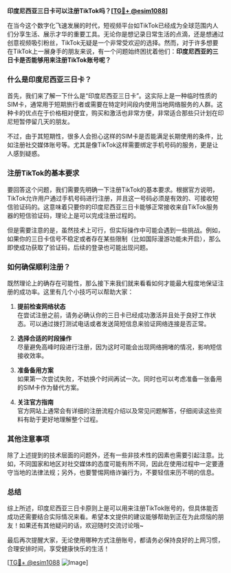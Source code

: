 **印度尼西亚三日卡可以注册TikTok吗？[[TG💪+ @esim1088](https://t.me/s/esim1088)]**

在当今这个数字化飞速发展的时代，短视频平台如TikTok已经成为全球范围内人们分享生活、展示才华的重要工具。无论你是想记录日常生活的点滴，还是想通过创意视频吸引粉丝，TikTok无疑是一个非常受欢迎的选择。然而，对于许多想要在TikTok上一展身手的朋友来说，有一个问题始终困扰着他们：**印度尼西亚的三日卡是否能够用来注册TikTok账号呢？**

### **什么是印度尼西亚三日卡？**

首先，我们来了解一下什么是“印度尼西亚三日卡”。这实际上是一种临时性质的SIM卡，通常用于短期旅行者或需要在特定时间段内使用当地网络服务的人群。这种卡的优点在于价格相对便宜，购买和激活也非常方便，非常适合那些只计划在印尼短暂停留几天的朋友。

不过，由于其短期性，很多人会担心这样的SIM卡是否能满足长期使用的条件，比如注册社交媒体账号等。尤其是像TikTok这样需要绑定手机号码的服务，更是让人感到疑惑。

### **注册TikTok的基本要求**

要回答这个问题，我们需要先明确一下注册TikTok的基本要求。根据官方说明，TikTok允许用户通过手机号码进行注册，并且这一号码必须是有效的、可接收短信验证码的。这意味着只要你的印度尼西亚三日卡能够正常接收来自TikTok服务器的短信验证码，理论上是可以完成注册过程的。

但是需要注意的是，虽然技术上可行，但实际操作中可能会遇到一些挑战。例如，如果你的三日卡信号不稳定或者存在某些限制（比如国际漫游功能未开启），那么即使成功获取了验证码，后续的登录也可能出现问题。

### **如何确保顺利注册？**

既然理论上的确存在可能性，那么接下来我们就来看看如何才能最大程度地保证注册的成功率。这里有几个小技巧可以帮助大家：

1. **提前检查网络状态**  
   在尝试注册之前，请务必确认你的三日卡已经成功激活并且处于良好工作状态。可以通过拨打测试电话或者发送简短信息来验证网络连接是否正常。

2. **选择合适的时段操作**  
   尽量避免高峰时段进行注册，因为这时可能会出现网络拥堵的情况，影响短信接收效率。

3. **准备备用方案**  
   如果第一次尝试失败，不妨换个时间再试一次。同时也可以考虑准备一张备用的SIM卡作为替代方案。

4. **关注官方指南**  
   官方网站上通常会有详细的注册流程介绍以及常见问题解答，仔细阅读这些资料有助于更好地理解整个过程。

### **其他注意事项**

除了上述提到的技术层面的问题外，还有一些非技术性的因素也需要引起注意。比如，不同国家和地区对社交媒体的态度可能有所不同，因此在使用过程中一定要遵守当地的法律法规；另外，也要警惕网络诈骗行为，不要轻信来历不明的信息。

### **总结**

综上所述，印度尼西亚三日卡原则上是可以用来注册TikTok账号的，但具体能否成功还需要结合实际情况来看。希望本文提供的建议能够帮助到正在为此烦恼的朋友！如果还有其他疑问的话，欢迎随时交流讨论哦~

最后再次提醒大家，无论使用哪种方式注册账号，都请务必保持良好的上网习惯，合理安排时间，享受健康快乐的生活！

[[TG💪+ @esim1088](https://t.me/s/esim1088) ![Image](https://i.postimg.cc/4NQfJmqS/Snipaste-2025-05-13-00-14-12.png)]